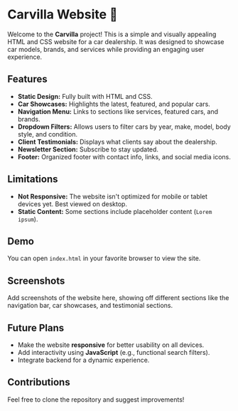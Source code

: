 # Carvilla Website 🚗  

Welcome to the **Carvilla** project! This is a simple and visually appealing HTML and CSS website for a car dealership. It was designed to showcase car models, brands, and services while providing an engaging user experience.  

## Features  
- **Static Design:** Fully built with HTML and CSS.  
- **Car Showcases:** Highlights the latest, featured, and popular cars.  
- **Navigation Menu:** Links to sections like services, featured cars, and brands.  
- **Dropdown Filters:** Allows users to filter cars by year, make, model, body style, and condition.  
- **Client Testimonials:** Displays what clients say about the dealership.  
- **Newsletter Section:** Subscribe to stay updated.  
- **Footer:** Organized footer with contact info, links, and social media icons.  

## Limitations  
- **Not Responsive:** The website isn't optimized for mobile or tablet devices yet. Best viewed on desktop.  
- **Static Content:** Some sections include placeholder content (`Lorem ipsum`).

## Demo  
You can open `index.html` in your favorite browser to view the site.  

## Screenshots  
Add screenshots of the website here, showing off different sections like the navigation bar, car showcases, and testimonial sections.

## Future Plans  
- Make the website **responsive** for better usability on all devices.  
- Add interactivity using **JavaScript** (e.g., functional search filters).  
- Integrate backend for a dynamic experience.  

## Contributions  
Feel free to clone the repository and suggest improvements!
